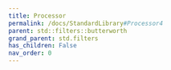 ```yaml
---
title: Processor
permalink: /docs/StandardLibrary#Processor4
parent: std::filters::butterworth
grand_parent: std.filters
has_children: False
nav_order: 0
---
```

